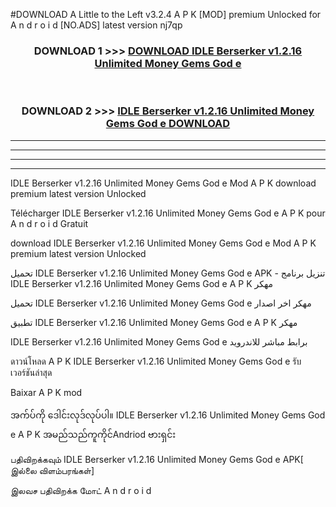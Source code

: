 #DOWNLOAD A Little to the Left v3.2.4 A P K [MOD] premium Unlocked for A n d r o i d [NO.ADS] latest version nj7qp 



<div align="center">

<h3>DOWNLOAD 1 >>> <a href="https://downloadmod1.web.app/?judul=IDLE Berserker v1.2.16 Unlimited Money Gems God e ">DOWNLOAD IDLE Berserker v1.2.16 Unlimited Money Gems God e </a></h3><br>

<h3>DOWNLOAD 2 >>> <a href="https://downloadmod1.web.app/?judul=IDLE Berserker v1.2.16 Unlimited Money Gems God e ">IDLE Berserker v1.2.16 Unlimited Money Gems God e  DOWNLOAD </a></h3>

</div>


----------------------------------------------------------

----------------------------------------------------------

----------------------------------------------------------

----------------------------------------------------------


IDLE Berserker v1.2.16 Unlimited Money Gems God e  Mod A P K download premium latest version Unlocked

Télécharger IDLE Berserker v1.2.16 Unlimited Money Gems God e  A P K pour A n d r o i d Gratuit

download IDLE Berserker v1.2.16 Unlimited Money Gems God e  Mod A P K premium latest version Unlocked

تحميل IDLE Berserker v1.2.16 Unlimited Money Gems God e  APK - تنزيل برنامج IDLE Berserker v1.2.16 Unlimited Money Gems God e  A P K مهكر

تحميل IDLE Berserker v1.2.16 Unlimited Money Gems God e  مهكر اخر اصدار

تطبيق IDLE Berserker v1.2.16 Unlimited Money Gems God e  A P K مهكر

IDLE Berserker v1.2.16 Unlimited Money Gems God e  برابط مباشر للاندرويد

ดาวน์โหลด A P K IDLE Berserker v1.2.16 Unlimited Money Gems God e  รับเวอร์ชันล่าสุด

Baixar A P K mod

အက်ပ်ကို ဒေါင်းလုဒ်လုပ်ပါ။ IDLE Berserker v1.2.16 Unlimited Money Gems God e  A P K အမည်သည်ကူကိုင်Andriod ဗားရှင်း

பதிவிறக்கவும் IDLE Berserker v1.2.16 Unlimited Money Gems God e  APK[ இல்லை விளம்பரங்கள்] 
 
இலவச பதிவிறக்க மோட் A n d r o i d



